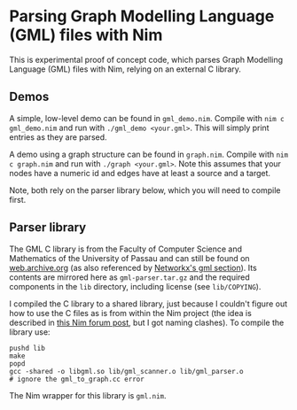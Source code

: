 # Parsing Graph Modelling Language (GML) files with Nim

This is experimental proof of concept code, which parses Graph Modelling Language (GML) files with Nim, relying on an external C library.


## Demos

A simple, low-level demo can be found in `gml_demo.nim`. Compile with `nim c gml_demo.nim` and run with `./gml_demo <your.gml>`. This will simply print entries as they are parsed.

A demo using a graph structure can be found in `graph.nim`. Compile with `nim c graph.nim` and run with `./graph <your.gml>`. Note this assumes that your nodes have a numeric id and edges have at least a source and a target.

Note, both rely on the parser library below, which you will need to compile first.

## Parser library
The GML C library is from the Faculty of Computer Science and Mathematics of the University of Passau and can still be found on [web.archive.org](https://web.archive.org/web/20190207140002/http://www.fim.uni-passau.de/index.php?id=17297&L=1) (as also referenced by [Networkx's gml section](https://networkx.org/documentation/stable/reference/readwrite/gml.html)). Its contents are mirrored here as `gml-parser.tar.gz` and the required components in the `lib` directory, including license (see `lib/COPYING`).

I compiled the C library to a shared library, just because I couldn't figure out how to use the C files as is from within the Nim project (the idea is described in [this Nim forum post](https://forum.nim-lang.org/t/5098), but I got naming clashes). To compile the library use:

    pushd lib
    make
    popd
    gcc -shared -o libgml.so lib/gml_scanner.o lib/gml_parser.o
    # ignore the gml_to_graph.cc error

The Nim wrapper for this library is `gml.nim`.
